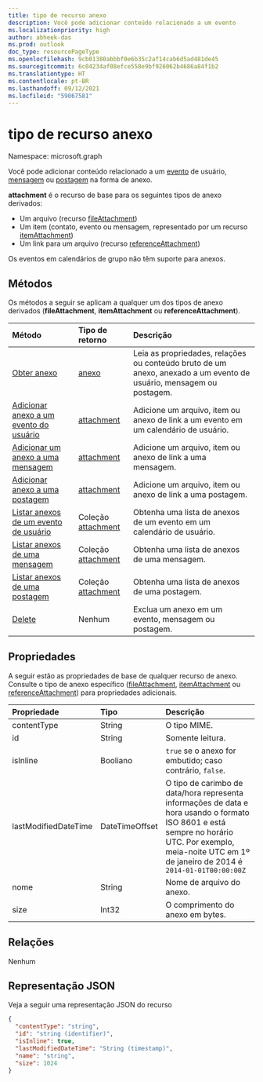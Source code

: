 ```yaml
---
title: tipo de recurso anexo
description: Você pode adicionar conteúdo relacionado a um evento
ms.localizationpriority: high
author: abheek-das
ms.prod: outlook
doc_type: resourcePageType
ms.openlocfilehash: 9cb01380abbbf0e6b35c2af14cab6d5ad481de45
ms.sourcegitcommit: 6c04234af08efce558e9bf926062b4686a84f1b2
ms.translationtype: HT
ms.contentlocale: pt-BR
ms.lasthandoff: 09/12/2021
ms.locfileid: "59067581"
---
```

# <a name="attachment-resource-type"></a>tipo de recurso anexo

Namespace: microsoft.graph

Você pode adicionar conteúdo relacionado a um [evento](../resources/event.md) de usuário, [mensagem](../resources/message.md) ou [postagem](../resources/post.md) na forma de anexo.

**attachment** é o recurso de base para os seguintes tipos de anexo derivados:

* Um arquivo (recurso [fileAttachment](../resources/fileattachment.md))
* Um item (contato, evento ou mensagem, representado por um recurso [itemAttachment](../resources/itemattachment.md))
* Um link para um arquivo (recurso [referenceAttachment](../resources/referenceattachment.md))

Os eventos em calendários de grupo não têm suporte para anexos.

## <a name="methods"></a>Métodos

Os métodos a seguir se aplicam a qualquer um dos tipos de anexo derivados (**fileAttachment**, **itemAttachment** ou **referenceAttachment**).

| Método       | Tipo de retorno  |Descrição|
|:---------------|:--------|:----------|
|[Obter anexo](../api/attachment-get.md) | [anexo](attachment.md) |Leia as propriedades, relações ou conteúdo bruto de um anexo, anexado a um evento de usuário, mensagem ou postagem.|
|[Adicionar anexo a um evento do usuário](../api/event-post-attachments.md) | [attachment](attachment.md) |Adicione um arquivo, item ou anexo de link a um evento em um calendário de usuário.|
|[Adicionar um anexo a uma mensagem](../api/message-post-attachments.md) | [attachment](attachment.md) |Adicione um arquivo, item ou anexo de link a uma mensagem.|
|[Adicionar anexo a uma postagem](../api/post-post-attachments.md) | [attachment](attachment.md) |Adicione um arquivo, item ou anexo de link a uma postagem.|
|[Listar anexos de um evento de usuário](../api/event-list-attachments.md) | Coleção [attachment](attachment.md) | Obtenha uma lista de anexos de um evento em um calendário de usuário. |
|[Listar anexos de uma mensagem](../api/message-list-attachments.md) | Coleção [attachment](attachment.md) | Obtenha uma lista de anexos de uma mensagem. |
|[Listar anexos de uma postagem](../api/post-list-attachments.md) | Coleção [attachment](attachment.md) | Obtenha uma lista de anexos de uma postagem. |
|[Delete](../api/attachment-delete.md) | Nenhum |Exclua um anexo em um evento, mensagem ou postagem. |

## <a name="properties"></a>Propriedades

A seguir estão as propriedades de base de qualquer recurso de anexo. Consulte o tipo de anexo específico ([fileAttachment](../resources/fileattachment.md), [itemAttachment](../resources/itemattachment.md) ou [referenceAttachment](../resources/referenceattachment.md)) para propriedades adicionais.

| Propriedade     | Tipo   |Descrição|
|:---------------|:--------|:----------|
|contentType|String|O tipo MIME.|
|id|String| Somente leitura.|
|isInline|Booliano|`true` se o anexo for embutido; caso contrário, `false`.|
|lastModifiedDateTime|DateTimeOffset|O tipo de carimbo de data/hora representa informações de data e hora usando o formato ISO 8601 e está sempre no horário UTC. Por exemplo, meia-noite UTC em 1º de janeiro de 2014 é `2014-01-01T00:00:00Z`|
|nome|String|Nome de arquivo do anexo.|
|size|Int32|O comprimento do anexo em bytes.|

## <a name="relationships"></a>Relações
Nenhum

## <a name="json-representation"></a>Representação JSON

Veja a seguir uma representação JSON do recurso

<!-- {
  "blockType": "resource",
  "baseType": "microsoft.graph.entity",
  "abstract": true,
  "optionalProperties": [

  ],
  "keyProperty": "id",
  "@odata.type": "microsoft.graph.attachment"
}-->

```json
{
  "contentType": "string",
  "id": "string (identifier)",
  "isInline": true,
  "lastModifiedDateTime": "String (timestamp)",
  "name": "string",
  "size": 1024
}
```


<!-- uuid: 8fcb5dbc-d5aa-4681-8e31-b001d5168d79
2015-10-25 14:57:30 UTC -->
<!-- {
  "type": "#page.annotation",
  "description": "attachment resource",
  "keywords": "",
  "section": "documentation",
  "tocPath": ""
}-->

